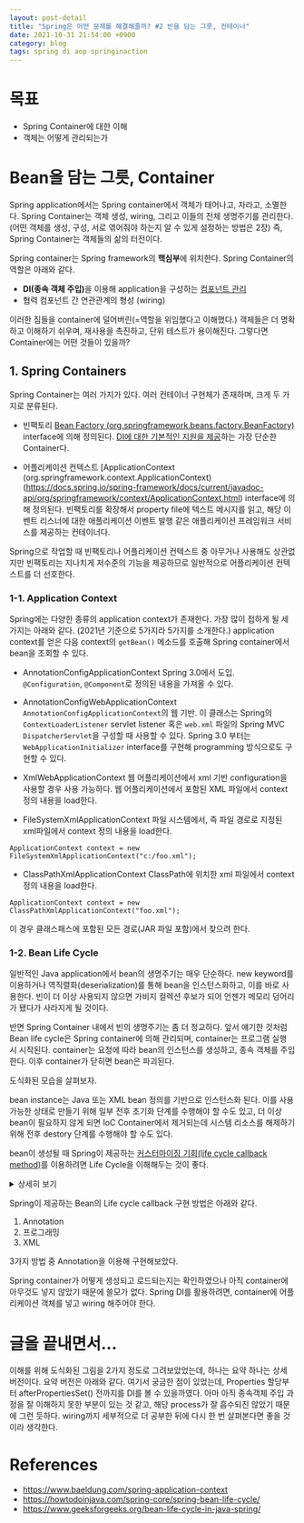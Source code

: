 ---layout: post-detailtitle: "Spring은 어떤 문제를 해결해줄까? #2 빈을 담는 그릇, 컨테이너"date: 2021-10-31 21:54:00 +0900category: blogtags: spring di aop springinaction---# 목표* Spring Container에 대한 이해 * 객체는 어떻게 관리되는가# Bean을 담는 그릇, ContainerSpring application에서는 Spring container에서 객체가 태어나고, 자라고, 소멸한다. Spring Container는 객체 생성, wiring, 그리고 이들의 전체 생명주기를 관리한다. (어떤 객체를 생성, 구성, 서로 엮어줘야 하는지 알 수 있게 설정하는 방법은 2장) 즉, Spring Container는 객체들의 삶의 터전이다.Spring container는 Spring framework의 <b>핵심부</b>에 위치한다. Spring Container의 역할은 아래와 같다. * <b>DI(종속 객체 주입)</b>을 이용해 application을 구성하는 <u>컴포넌트 관리</u>* 협력 컴포넌트 간 연관관계의 형성 (wiring)이러한 짐들을 container에 덜어버린(=역할을 위임했다고 이해했다.) 객체들은 더 명확하고 이해하기 쉬우며, 재사용을 촉진하고, 단위 테스트가 용이해진다. 그렇다면 Container에는 어떤 것들이 있을까? ## 1. Spring ContainersSpring Container는 여러 가지가 있다. 여러 컨테이너 구현체가 존재하며, 크게 두 가지로 분류된다.  * 빈팩토리[Bean Factory (org.springframework.beans.factory.BeanFactory)](https://docs.spring.io/spring-framework/docs/current/javadoc-api/org/springframework/beans/factory/BeanFactory.html) interface에 의해 정의된다. <u>DI에 대한 기본적인 지원을 제공</u>하는 가장 단순한 Container다. *  어플리케이션 컨텍스트[ApplicationContext (org.springframework.context.ApplicationContext)(https://docs.spring.io/spring-framework/docs/current/javadoc-api/org/springframework/context/ApplicationContext.html) interface에 의해 정의된다.빈팩토리를 확장해서 property file에 텍스트 메시지를 읽고, 해당 이벤트 리스너에 대한 애플리케이션 이벤트 발행 같은 애플리케이션 프레임워크 서비스를 제공하는 컨테이너다.Spring으로 작업할 때 빈팩토리나 어플리케이션 컨텍스트 중 아무거나 사용해도 상관없지만 빈팩토리는 지나치게 저수준의 기능을 제공하므로 일반적으로 어플리케이션 컨텍스트를 더 선호한다. ### 1-1. Application ContextSpring에는 다양한 종류의 application context가 존재한다. 가장 많이 접하게 될 세 가지는 아래와 같다. (2021년 기준으로 5가지라 5가지를 소개한다.)application context를 얻은 다음 context의 `getBean()` 메소드를 호출해 Spring container에서 bean을 조회할 수 있다.* AnnotationConfigApplicationContextSpring 3.0에서 도입. `@Configuration`, `@Component`로 정의된 내용을 가져올 수 있다. * AnnotationConfigWebApplicationContext`AnnotationConfigApplicationContext`의 웹 기반.  이 클래스는 Spring의 `ContextLoaderListener` servlet listener 혹은 `web.xml` 파일의 Spring MVC `DispatcherServlet`을 구성할 때 사용할 수 있다.Spring 3.0 부터는 `WebApplicationInitializer` interface를 구현해 programming 방식으로도 구현할 수 있다. * XmlWebApplicationContext웹 어플리케이션에서 xml 기반 configuration을 사용할 경우 사용 가능하다. 웹 어플리케이션에서 포함된 XML 파일에서 context 정의 내용을 load한다. * FileSystemXmlApplicationContext파일 시스템에서, 즉 파일 경로로 지정된 xml파일에서 context 정의 내용을 load한다.```ApplicationContext context = new FileSystemXmlApplicationContext("c:/foo.xml");```* ClassPathXmlApplicationContextClassPath에 위치한 xml 파일에서 context 정의 내용을 load한다.```ApplicationContext context = new ClassPathXmlApplicationContext("foo.xml");```이 경우 클래스패스에 포함된 모든 경로(JAR 파일 포함)에서 찾으려 한다.    ### 1-2. Bean Life Cycle일반적인 Java application에서 bean의 생명주기는 매우 단순하다. new keyword를 이용하거나 역직렬화(deserialization)를 통해 bean을 인스턴스화하고, 이를 바로 사용한다.빈이 더 이상 사용되지 않으면 가비지 컬렉션 후보가 되어 언젠가 메모리 덩어리가 됐다가 사라지게 될 것이다. 반면 Spring Container 내에서 빈의 생명주기는 좀 더 정교하다. 앞서 얘기한 것처럼 Bean life cycle은 Spring container에 의해 관리되며, container는 프로그램 실행 시 시작된다. container는 요청에 따라 bean의 인스턴스를 생성하고, 종속 객체를 주입한다. 이후 container가 닫히면 bean은 파괴된다. 도식화된 모습을 살펴보자. bean instance는 Java 또는 XML bean 정의를 기반으로 인스턴스화 된다. 이를 사용 가능한 상태로 만들기 위해 일부 전후 초기화 단계를 수행해야 할 수도 있고, 더 이상 bean이 필요하지 않게 되면 IoC Container에서 제거되는데 시스템 리소스를 해제하기 위해 전후 destory 단계를 수행해야 할 수도 있다.bean이 생성될 때 Spring이 제공하는 <u>커스터마이징 기회(life cycle callback method)</u>를 이용하려면 Life Cycle을 이해해두는 것이 좋다. <details>	<summary>상세히 보기</summary>	<div>		1. Spring이 bean을 인스턴스화 한다. 		2. Spring이 값, bean reference를 bean의 property에 주입한다. 		3. 빈이 `BeanNameAware`를 구현하면, Spring이 Bean의 ID를 `setBeanName()` 메소드에 넘긴다. 		4. 빈이 `BeanFactoryAware`를 구현하면, `setBeanFactory()` 메소드를 호출하여 빈팩토리 자체를 넘긴다.		5. 빈이 `ApplicationContextAware`를 구현하면, Spring이 `setApplicationContext()` 메소드를 호출하고, 둘러싼(enclosing) 어플리케이션 컨텍스트에 대한 참조를 넘긴다. 		6. 빈이 BeanPostProcessor 인터페이스를 구현하면, Spring은 postProcessBeforeInitialization() 메소드를 호출한다.		7. 빈이 InitializingBean 인터페이스를 구현하면, 스프링은 afterPropertiesSet() 메소드를 호출한다. custom init method가 존재한다면 해당 메소드가 호출된다.		8. 빈이 BeanPostProcessor를 구현하면, 스프링은 postProcessAfterInitialization() 메소드를 호출한다.		9. 이 상태가 되면 빈은 어플리케이션에서 사용할 준비가 된 것이며, 어플리케이션 컨텍스트가 소멸될 때까지 어플리케이션 컨텍스트에 남아 있다. 		10. 빈이 `DisposableBean` 인터페이스를 구현하면, Spring은 `destroy()` 메소드를 호출한다. custom destroy method가 존재한다면 해당 메소드가 호출된다. 	</div></details>Spring이 제공하는 Bean의 Life cycle callback 구현 방법은 아래와 같다. 1. Annotation 2. 프로그래밍 3. XML 3가지 방법 중 Annotation을 이용해 구현해보았다. Spring container가 어떻게 생성되고 로드되는지는 확인하였으나 아직 container에 아무것도 넣지 않았기 때문에 쓸모가 없다.Spring DI를 활용하려면, container에 어플리케이션 객체를 넣고 wiring 해주어야 한다. # 글을 끝내면서...이해를 위해 도식화된 그림을 2가지 정도로 그려보았었는데, 하나는 요약 하나는 상세 버전이다. 요약 버전은 아래와 같다. 여기서 궁금한 점이 있었는데, Properties 할당부터 afterPropertiesSet() 전까지를 DI를 볼 수 있을까였다. 아마 아직 종속객체 주입 과정을 잘 이해하지 못한 부분이 있는 것 같고, 해당 process가 잘 흡수되진 않았기 때문에 그런 듯하다. wiring까지 세부적으로 더 공부한 뒤에 다시 한 번 살펴본다면 좋을 것이라 생각한다. # References* https://www.baeldung.com/spring-application-context* https://howtodoinjava.com/spring-core/spring-bean-life-cycle/* https://www.geeksforgeeks.org/bean-life-cycle-in-java-spring/
